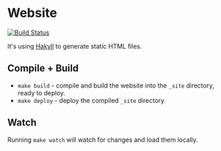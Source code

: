# Website

[![Build Status](https://travis-ci.org/chris-bacon/chris-bacon.co.uk.svg?branch=master)](https://travis-ci.org/chris-bacon/chris-bacon.co.uk)

It's using [Hakyll](https://jaspervdj.be/hakyll) to generate static HTML files.

## Compile + Build

* `make build`  - compile and build the website into the `_site` directory, ready to deploy.
* `make deploy` - deploy the compiled `_site` directory.

## Watch

Running `make watch` will watch for changes and load them locally.


